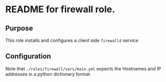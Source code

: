 # README for firewall role. 

## Purpose

This role installs and configures a client side `firewalld` service

## Configuration

Note that `./roles/firewall/vars/main.yml` expects the 
Hostnames and IP addresses in a python dictionary format.

